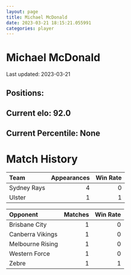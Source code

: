 ```yaml
---  
layout: page  
title: Michael McDonald  
date: 2023-03-21 18:15:21.055991  
categories: player  
---
```

# Michael McDonald


Last updated: 2023-03-21
## Positions: 

## Current elo: 92.0

## Current Percentile: None

# Match History


| Team        |   Appearances |   Win Rate |
|:------------|--------------:|-----------:|
| Sydney Rays |             4 |          0 |
| Ulster      |             1 |          1 |

| Opponent         |   Matches |   Win Rate |
|:-----------------|----------:|-----------:|
| Brisbane City    |         1 |          0 |
| Canberra Vikings |         1 |          0 |
| Melbourne Rising |         1 |          0 |
| Western Force    |         1 |          0 |
| Zebre            |         1 |          1 |
